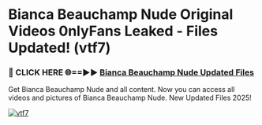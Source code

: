 # Bianca Beauchamp Nude Original Videos 0nlyFans Leaked - Files Updated! (vtf7)

<h3>🔴 CLICK HERE 🌐==►► <a href="https://tinyurl.com/52m3yx9h" rel="nofollow">Bianca Beauchamp Nude Updated Files</a></h3>

Get Bianca Beauchamp Nude and all content. Now you can access all videos and pictures of Bianca Beauchamp Nude. New Updated Files 2025!

[![vtf7](https://i.imgur.com/TnHtlc8.gif)](https://tinyurl.com/52m3yx9h)
